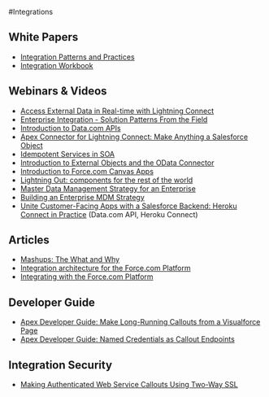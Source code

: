 #Integrations

## White Papers

* [Integration Patterns and Practices](https://resources.docs.salesforce.com/sfdc/pdf/integration_patterns_and_practices.pdf)
* [Integration Workbook](https://resources.docs.salesforce.com/sfdc/pdf/integration_workbook.pdf)

## Webinars & Videos

* [Access External Data in Real-time with Lightning Connect](https://www.youtube.com/watch?v=i2CA-gT5Mm8)
* [Enterprise Integration - Solution Patterns From the Field](https://www.youtube.com/watch?v=DBCuHM-Lw3E)
* [Introduction to Data.com APIs](https://www.youtube.com/watch?v=Tc1NzTEge0U)
* [Apex Connector for Lightning Connect: Make Anything a Salesforce Object](https://www.youtube.com/watch?v=W7Tfru19nS0)
* [Idempotent Services in SOA](https://www.youtube.com/watch?v=_7YvkPzgfHM)
* [Introduction to External Objects and the OData Connector](https://www.youtube.com/watch?v=67KIFdKshfs)
* [Introduction to Force.com Canvas Apps](https://www.youtube.com/watch?v=K4HqJDVVMf0)
* [Lightning Out: components for the rest of the world](https://www.youtube.com/watch?v=gGVfGIFFEIc)
* [Master Data Management Strategy for an Enterprise](https://www.youtube.com/watch?v=GYKydwlgZbI)
* [Building an Enterprise MDM Strategy](https://www.youtube.com/watch?v=b8n9SHoIKyQ)
* [Unite Customer-Facing Apps with a Salesforce Backend: Heroku Connect in Practice](https://www.youtube.com/watch?v=iriLxZXvDX8) (Data.com API, Heroku Connect)


## Articles

* [Mashups: The What and Why](https://developer.salesforce.com/page/Mashups:_The_What_and_Why)
* [Integration architecture for the Force.com Platform](https://developer.salesforce.com/blogs/developer-relations/2014/11/salesforce-integration-architecture.html)
* [Integrating with the Force.com Platform](https://developer.salesforce.com/page/Integrating_with_the_Force.com_Platform)

## Developer Guide

* [Apex Developer Guide: Make Long-Running Callouts from a Visualforce Page](https://developer.salesforce.com/docs/atlas.en-us.apexcode.meta/apexcode/apex_continuation_overview.htm)
* [Apex Developer Guide: Named Credentials as Callout Endpoints](https://developer.salesforce.com/docs/atlas.en-us.apexcode.meta/apexcode/apex_callouts_named_credentials.htm)

## Integration Security

* [Making Authenticated Web Service Callouts Using Two-Way SSL](https://developer.salesforce.com/page/Making_Authenticated_Web_Service_Callouts_Using_Two-Way_SSL)
